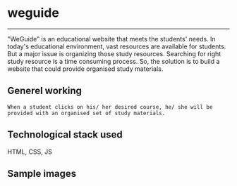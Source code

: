 # weguide

***

"WeGuide" is an educational website that meets the students' needs. In today's educational
environment, vast resources are available for students. But a major issue is organizing those study resources. Searching
for right study resource is a time consuming process.
         So, the solution is to build a website that could provide organised study materials.

## Generel working
    When a student clicks on his/ her desired course, he/ she will be provided with an organised set of study materials.


## Technological stack used
HTML, CSS, JS

## Sample images

